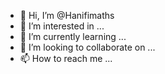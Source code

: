 - 👋 Hi, I’m @Hanifimaths
- 👀 I’m interested in ...
- 🌱 I’m currently learning ...
- 💞️ I’m looking to collaborate on ...
- 📫 How to reach me ...

<!---
Hanifimaths/Hanifimaths is a ✨ special ✨ repository because its `README.md` (this file) appears on your GitHub profile.
You can click the Preview link to take a look at your changes.
--->
